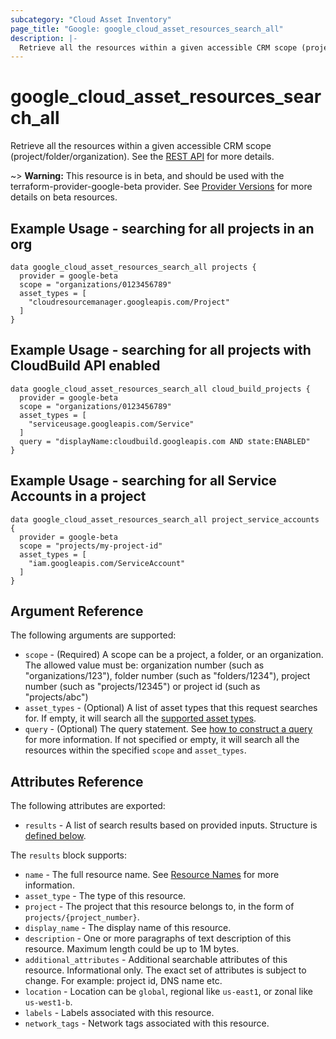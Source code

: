 ```yaml
---
subcategory: "Cloud Asset Inventory"
page_title: "Google: google_cloud_asset_resources_search_all"
description: |-
  Retrieve all the resources within a given accessible CRM scope (project/folder/organization).
---
```


# google\_cloud\_asset\_resources\_search\_all

Retrieve all the resources within a given accessible CRM scope (project/folder/organization). See the
[REST API](https://cloud.google.com/asset-inventory/docs/reference/rest/v1p1beta1/resources/searchAll)
for more details.

~> **Warning:** This resource is in beta, and should be used with the terraform-provider-google-beta provider.
See [Provider Versions](https://terraform.io/docs/providers/google/guides/provider_versions.html) for more details on beta resources.

## Example Usage - searching for all projects in an org

```hcl
data google_cloud_asset_resources_search_all projects {
  provider = google-beta
  scope = "organizations/0123456789"
  asset_types = [
    "cloudresourcemanager.googleapis.com/Project"
  ]
}
```

## Example Usage - searching for all projects with CloudBuild API enabled

```hcl
data google_cloud_asset_resources_search_all cloud_build_projects {
  provider = google-beta
  scope = "organizations/0123456789"
  asset_types = [
    "serviceusage.googleapis.com/Service"
  ]
  query = "displayName:cloudbuild.googleapis.com AND state:ENABLED"
}
```

## Example Usage - searching for all Service Accounts in a project

```hcl
data google_cloud_asset_resources_search_all project_service_accounts {
  provider = google-beta
  scope = "projects/my-project-id"
  asset_types = [
    "iam.googleapis.com/ServiceAccount"
  ]
}
```

## Argument Reference

The following arguments are supported:

* `scope` - (Required) A scope can be a project, a folder, or an organization. The allowed value must be: organization number (such as "organizations/123"), folder number (such as "folders/1234"), project number (such as "projects/12345") or project id (such as "projects/abc")
* `asset_types` - (Optional) A list of asset types that this request searches for. If empty, it will search all the [supported asset types](https://cloud.google.com/asset-inventory/docs/supported-asset-types). 
* `query` - (Optional) The query statement. See [how to construct a query](https://cloud.google.com/asset-inventory/docs/searching-resources#how_to_construct_a_query) for more information. If not specified or empty, it will search all the resources within the specified `scope` and `asset_types`.


## Attributes Reference

The following attributes are exported:

* `results` - A list of search results based on provided inputs. Structure is [defined below](#nested_results).

<a name="nested_results"></a>The `results` block supports:

* `name` - The full resource name. See [Resource Names](https://cloud.google.com/apis/design/resource_names#full_resource_name) for more information.
* `asset_type` - The type of this resource. 
* `project` - The project that this resource belongs to, in the form of `projects/{project_number}`.
* `display_name` - The display name of this resource.
* `description` - One or more paragraphs of text description of this resource. Maximum length could be up to 1M bytes.
* `additional_attributes` - Additional searchable attributes of this resource. Informational only. The exact set of attributes is subject to change. For example: project id, DNS name etc.
* `location` - Location can be `global`, regional like `us-east1`, or zonal like `us-west1-b`.
* `labels` - Labels associated with this resource.
* `network_tags` - Network tags associated with this resource.
